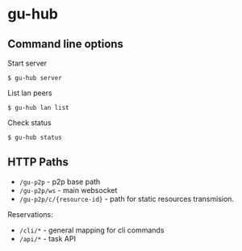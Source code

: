 
# gu-hub

## Command line options

Start server 
```
$ gu-hub server
```

List lan peers

```
$ gu-hub lan list
```

Check status

```
$ gu-hub status
```

## HTTP Paths

 * ```/gu-p2p``` - p2p base path
 * ```/gu-p2p/ws``` - main websocket
 * ```/gu-p2p/c/{resource-id}``` - path for static resources transmision.
 
 
 Reservations:
 
 * ```/cli/*``` - general mapping for cli commands
 * ```/api/*``` - task API 

 